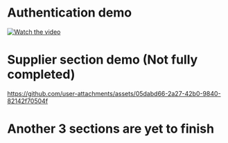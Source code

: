 # Authentication demo

[![Watch the video](https://github.com/user-attachments/assets/25538b33-be19-4dd5-a467-85b8789c5c6a)](https://www.youtube.com/watch?v=VIDEO_ID)

# Supplier section demo (Not fully completed)

https://github.com/user-attachments/assets/05dabd66-2a27-42b0-9840-82142f70504f

# Another 3 sections are yet to finish
